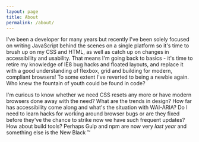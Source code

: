 ```yaml
---
layout: page
title: About
permalink: /about/
---
```


I've been a developer for many years but recently I've been solely focused on writing JavaScript behind the scenes on a single platform so it's time to brush up on my CSS and HTML, as well as catch up on changes in accessibility and usability. That means I'm going back to basics - it's time to retire my knowledge of IE8 bug hacks and floated layouts, and replace it with a good understanding of flexbox, grid and building for modern, compliant browsers! To some extent I've reverted to being a newbie again. Who knew the fountain of youth could be found in code?

I'm curious to know whether we need CSS resets any more or have modern browsers done away with the need? What are the trends in design? How far has accessibility come along and what's the situation with WAI-ARIA? Do I need to learn hacks for working around browser bugs or are they fixed before they've the chance to strike now we have such frequent updates? How about build tools? Perhaps Gulp and npm are now very _last year_ and something else is the New Black &trade;
